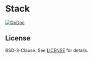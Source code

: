 
# Stack

[![GoDoc](https://pkg.go.dev/badge/kkn.fi/stack)](https://pkg.go.dev/kkn.fi/stack)

## License

BSD-3-Clause. See [LICENSE](LICENSE) for details.
